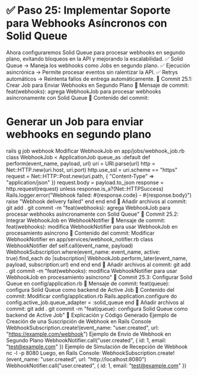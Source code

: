 # ✅ Paso 25: Implementar Soporte para Webhooks Asíncronos con Solid Queue

Ahora configuraremos Solid Queue para procesar webhooks en segundo plano, evitando bloqueos en la API y mejorando la escalabilidad.
✅ Solid Queue → Maneja los webhooks como Jobs en segundo plano.
✅ Ejecución asincrónica → Permite procesar eventos sin ralentizar la API.
✅ Retrys automáticos → Reintenta fallos de entrega automáticamente.
📌 Commit 25.1: Crear Job para Enviar Webhooks en Segundo Plano
🔹 Mensaje de commit:
feat(webhooks): agrega WebhookJob para procesar webhooks asíncronamente con Solid Queue
🔹 Contenido del commit:
# Generar un Job para enviar webhooks en segundo plano
rails g job webhook
Modificar WebhookJob en app/jobs/webhook_job.rb
class WebhookJob < ApplicationJob
queue_as :default
def perform(event_name, payload, url)
uri = URI.parse(url)
http = Net::HTTP.new(uri.host, uri.port)
http.use_ssl = uri.scheme == "https"
    request = Net::HTTP::Post.new(uri.path, { "Content-Type" => "application/json" })
    request.body = payload.to_json
    response = http.request(request)
    unless response.is_a?(Net::HTTPSuccess)
      Rails.logger.error("Webhook failed: #{response.code} - #{response.body}")
      raise "Webhook delivery failed"
    end
end
end
🔹 Añadir archivos al commit:
git add .
git commit -m "feat(webhooks): agrega WebhookJob para procesar webhooks asíncronamente con Solid Queue"
📌 Commit 25.2: Integrar WebhookJob en WebhookNotifier
🔹 Mensaje de commit:
feat(webhooks): modifica WebhookNotifier para usar WebhookJob en procesamiento asíncrono
🔹 Contenido del commit:
Modificar WebhookNotifier en app/services/webhook_notifier.rb
class WebhookNotifier
def self.call(event_name, payload)
WebhookSubscription.where(event_name: event_name, active: true).find_each do |subscription|
WebhookJob.perform_later(event_name, payload, subscription.url)
end
end
end
🔹 Añadir archivos al commit:
git add .
git commit -m "feat(webhooks): modifica WebhookNotifier para usar WebhookJob en procesamiento asíncrono"
📌 Commit 25.3: Configurar Solid Queue en config/application.rb
🔹 Mensaje de commit:
feat(queue): configura Solid Queue como backend de Active Job
🔹 Contenido del commit:
Modificar config/application.rb
Rails.application.configure do
config.active_job.queue_adapter = :solid_queue
end
🔹 Añadir archivos al commit:
git add .
git commit -m "feat(queue): configura Solid Queue como backend de Active Job"
📝 Explicación y Código Generado
Ejemplo de Creación de una Suscripción de Webhook en Rails Console
WebhookSubscription.create!(event_name: "user.created", url: "https://example.com/webhook")
Ejemplo de Envío de Webhook en Segundo Plano
WebhookNotifier.call("user.created", { id: 1, email: "test@example.com" })
Ejemplo de Simulación de Recepción de Webhook
nc -l -p 8080
Luego, en Rails Console:
WebhookSubscription.create!(event_name: "user.created", url: "http://localhost:8080")
WebhookNotifier.call("user.created", { id: 1, email: "test@example.com" })
